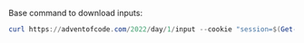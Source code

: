 Base command to download inputs:

```Powershell
curl https://adventofcode.com/2022/day/1/input --cookie "session=$(Get-Content ..\session.cookie)" -o inputs\a.txt
```